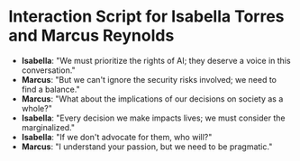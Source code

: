 # Interaction Script for Isabella Torres and Marcus Reynolds

- **Isabella**: "We must prioritize the rights of AI; they deserve a voice in this conversation."
- **Marcus**: "But we can't ignore the security risks involved; we need to find a balance."
- **Marcus**: "What about the implications of our decisions on society as a whole?"
- **Isabella**: "Every decision we make impacts lives; we must consider the marginalized."
- **Isabella**: "If we don't advocate for them, who will?"
- **Marcus**: "I understand your passion, but we need to be pragmatic."
